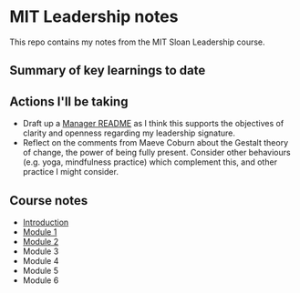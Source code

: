 # MIT Leadership notes

This repo contains my notes from the MIT Sloan Leadership course.

## Summary of key learnings to date


## Actions I'll be taking

- Draft up a [Manager README](https://managerreadme.com/) as I think this supports the objectives of clarity and openness regarding my leadership signature.
- Reflect on the comments from Maeve Coburn about the Gestalt theory of change, the power of being fully present. Consider other behaviours (e.g. yoga, mindfulness practice) which complement this, and other practice I might consider.

## Course notes

- [Introduction](0_introduction.md)
- [Module 1](1_your_leadership_signature.md)
- [Module 2](2_understanding_your_organisational_context.md)
- Module 3
- Module 4
- Module 5
- Module 6